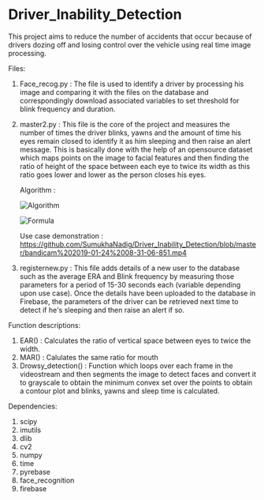 # Driver_Inability_Detection
This project aims to reduce the number of accidents that occur because of drivers dozing off and losing control over the vehicle using real time image processing.

Files:
1. Face_recog.py :
    The file is used to identify a driver by processing his image and comparing it with the files on the database and correspondingly download associated variables to set threshold for blink frequency and duration.
    
2. master2.py :
    This file is the core of the project and measures the number of times the driver blinks, yawns and the amount of time his eyes remain closed to identify it as him sleeping and then raise an alert message. 
    This is basically done with the help of an opensource dataset which maps points on the image to facial features and then finding the ratio of height of the space between each eye to twice its width as this ratio goes lower and lower as the person closes his eyes.
    
    Algorithm :
    
    ![Algorithm](https://github.com/SumukhaNadig/Driver_Inability_Detection/blob/master/eye1.jpg)
    
    ![Formula](https://github.com/SumukhaNadig/Driver_Inability_Detection/blob/master/eye2.png)
    
    
    
    
    
    Use case demonstration :
    https://github.com/SumukhaNadig/Driver_Inability_Detection/blob/master/bandicam%202019-01-24%2008-31-06-851.mp4

3. registernew.py :
    This file adds details of a new user to the database such as the average ERA and Blink frequency by measuring those parameters for a period of 15-30 seconds each (variable depending upon use case). Once the details have been uploaded to the database in Firebase, the parameters of the driver can be retrieved next time to detect if he's sleeping and then raise an alert if so.
    
 Function descriptions:
1) EAR() : Calculates the ratio of vertical space between eyes to twice the width.
2) MAR() : Calulates the same ratio for mouth
3) Drowsy_detection() : Function which loops over each frame in the videostream and then segments the image to detect faces and convert it to grayscale to obtain the minimum convex set over the points to obtain a contour plot and blinks, yawns and sleep time is calculated.


    
    
Dependencies:
1. scipy
2. imutils
3. dlib
4. cv2
5. numpy
6. time
7. pyrebase
8. face_recognition
9. firebase
